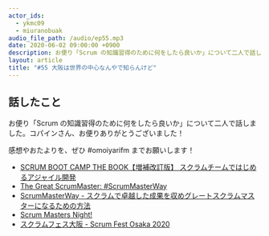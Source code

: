 ```yaml
---
actor_ids:
  - ykmc09
  - miuranobuak
audio_file_path: /audio/ep55.mp3
date: 2020-06-02 09:00:00 +0900
description: お便り「Scrum の知識習得のために何をしたら良いか」について二人で話しました
layout: article
title: "#55 大阪は世界の中心なんやで知らんけど"
---
```


## 話したこと
お便り「Scrum の知識習得のために何をしたら良いか」について二人で話しました。コパインさん、お便りありがとうございました！

感想やおたよりを、ぜひ #omoiyarifm までお願いします！

- [SCRUM BOOT CAMP THE BOOK【増補改訂版】 スクラムチームではじめるアジャイル開発](https://amzn.to/2yQKpOS)
- [The Great ScrumMaster: #ScrumMasterWay](https://amzn.to/2MiTpz7)
- [ScrumMasterWay - スクラムで卓越した成果を収めグレートスクラムマスターになるための方法](https://scrummasterway.com/scrummasterway-ja.html)
- [Scrum Masters Night!](https://smn.connpass.com/)
- [スクラムフェス大阪 - Scrum Fest Osaka 2020](https://www.scrumosaka.org/)
